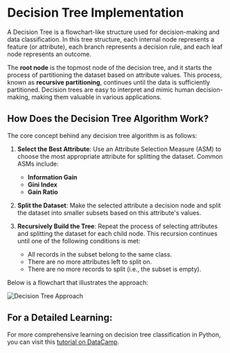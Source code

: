 # Decision Tree Implementation

A Decision Tree is a flowchart-like structure used for decision-making and data classification. In this tree structure, each internal node represents a feature (or attribute), each branch represents a decision rule, and each leaf node represents an outcome.

The **root node** is the topmost node of the decision tree, and it starts the process of partitioning the dataset based on attribute values. This process, known as **recursive partitioning**, continues until the data is sufficiently partitioned. Decision trees are easy to interpret and mimic human decision-making, making them valuable in various applications.

## How Does the Decision Tree Algorithm Work?

The core concept behind any decision tree algorithm is as follows:

1. **Select the Best Attribute**: Use an Attribute Selection Measure (ASM) to choose the most appropriate attribute for splitting the dataset. Common ASMs include:
   - **Information Gain**
   - **Gini Index**
   - **Gain Ratio**

2. **Split the Dataset**: Make the selected attribute a decision node and split the dataset into smaller subsets based on this attribute's values.

3. **Recursively Build the Tree**: Repeat the process of selecting attributes and splitting the dataset for each child node. This recursion continues until one of the following conditions is met:
   - All records in the subset belong to the same class.
   - There are no more attributes left to split on.
   - There are no more records to split (i.e., the subset is empty).

Below is a flowchart that illustrates the approach:

![Decision Tree Approach](img.jpg)

## For a Detailed Learning:

For more comprehensive learning on decision tree classification in Python, you can visit this [tutorial on DataCamp](https://www.datacamp.com/tutorial/decision-tree-classification-python).


     
